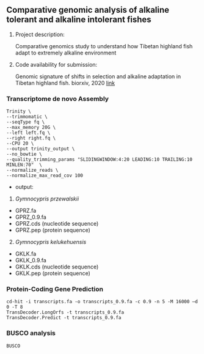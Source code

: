 ## Comparative genomic analysis of alkaline tolerant and alkaline intolerant fishes

1. Project description:

    Comparative genomics study to understand how Tibetan highland fish adapt to extremely alkaline environment

2. Code availability for submission:

    Genomic signature of shifts in selection and alkaline adaptation in Tibetan highland fish. biorxiv, 2020 [link](https://www.biorxiv.org/content/10.1101/813501v1.full)

### Transcriptome de novo Assembly
```
Trinity \
--trimmomatic \
--seqType fq \
--max_memory 20G \
--left left.fq \
--right right.fq \
--CPU 20 \
--output trinity_output \
--no_bowtie \
--quality_trimming_params "SLIDINGWINDOW:4:20 LEADING:10 TRAILING:10 MINLEN:70"  \
--normalize_reads \
--normalize_max_read_cov 100
```
- output:
1. *Gymnocypris przewalskii*
- GPRZ.fa
- GPRZ_0.9.fa
- GPRZ.cds (nucleotide sequence)
- GPRZ.pep (protein sequence)

2. *Gymnocypris kelukehuensis*
- GKLK.fa
- GKLK_0.9.fa
- GKLK.cds (nucleotide sequence)
- GKLK.pep (protein sequence)

### Protein-Coding Gene Prediction

```
cd-hit -i transcripts.fa -o transcripts_0.9.fa -c 0.9 -n 5 -M 16000 –d 0 -T 8
TransDecoder.LongOrfs -t transcripts_0.9.fa
TransDecoder.Predict -t transcripts_0.9.fa
```
### BUSCO analysis

```
BUSCO
```
